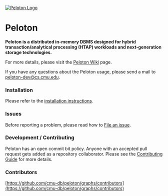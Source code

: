 [![Peloton Logo](http://db.cs.cmu.edu/wordpress/wp-content/uploads/2015/11/peloton.jpg)](http://pelotondb.org/)

Peloton
=====

**Peloton is a distributed in-memory DBMS designed for hybrid transaction/analytical processing (HTAP) workloads and next-generation storage technologies.**

For more details, please visit the [Peloton Wiki](https://github.com/cmu-db/peloton/wiki "Peloton Wiki") page.

If you have any questions about the Peloton usage, please send a mail to peloton-dev@cs.cmu.edu.

### Installation

Please refer to the [installation instructions](https://github.com/cmu-db/peloton/wiki/Installation).

### Issues

Before reporting a problem, please read how to [File an issue](https://github.com/cmu-db/peloton/blob/master/CONTRIBUTING.md#file-an-issue).

### Development / Contributing

Peloton has an open commit bit policy. Anyone with an accepted pull request gets added as a repository collaborator.
Please see the [Contributing Guide](https://github.com/cmu-db/peloton/blob/master/CONTRIBUTING.md#development) for more details.

### Contributors

[https://github.com/cmu-db/peloton/graphs/contributors](https://github.com/cmu-db/peloton/graphs/contributors)
